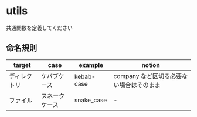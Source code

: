 # utils

共通関数を定義してください

## 命名規則

| target       | case           | example    | notion                                   |
| ------------ | -------------- | ---------- | ---------------------------------------- |
| ディレクトリ | ケバブケース   | kebab-case | company など区切る必要ない場合はそのまま |
| ファイル     | スネークケース | snake_case | -                                        |
